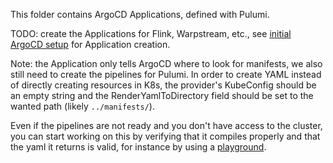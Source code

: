 This folder contains ArgoCD Applications, defined with Pulumi.

TODO: create the Applications for Flink, Warpstream, etc., see [initial ArgoCD setup](../../infrastructure/gitops/ArgoCD.cs) for Application creation.

Note: the Application only tells ArgoCD where to look for manifests, we also still need to create the pipelines for Pulumi. In order to create YAML instead of directly creating resources in K8s, the provider's KubeConfig should be an empty string and the RenderYamlToDirectory field should be set to the wanted path (likely `../manifests/`).

Even if the pipelines are not ready and you don't have access to the cluster, you can start working on this by verifying that it compiles properly and that the yaml it returns is valid, for instance by using a [playground](https://kodekloud.com/public-playgrounds).